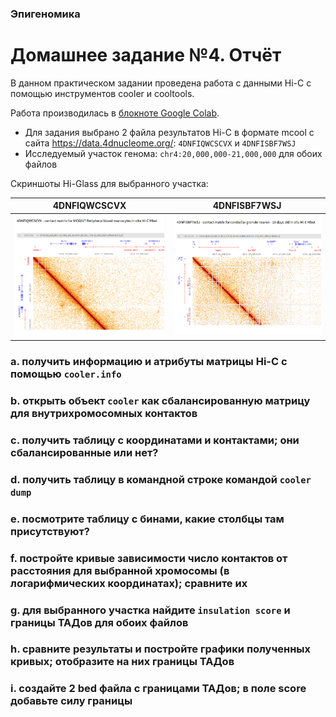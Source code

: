 ### Эпигеномика
# Домашнее задание №4. Отчёт
В данном практическом задании проведена работа с данными Hi-C с помощью инструментов cooler и cooltools.

Работа производилась в [блокноте Google Colab](https://colab.research.google.com/drive/1ckXPVOC6pwCE0RM9bvP4kelChfN6x1FL?usp=sharing).

- Для задания выбрано 2 файла результатов Hi-C в формате mcool с сайта https://data.4dnucleome.org/: `4DNFIQWCSCVX` и `4DNFISBF7WSJ`
- Исследуемый участок генома: `chr4:20,000,000-21,000,000` для обоих файлов

Скриншоты Hi-Glass для выбранного участка:

|  4DNFIQWCSCVX | 4DNFISBF7WSJ  |
|---|---|
| ![](https://github.com/akamaaru/hse25_hw4/blob/main/img/4DNFIQWCSCVX/hi-glass.png) | ![](https://github.com/akamaaru/hse25_hw4/blob/main/img/4DNFISBF7WSJ/hi-glass.png) |

### a. получить информацию и атрибуты матрицы Hi-C с помощью `cooler.info`
### b. открыть объект `cooler` как сбалансированную матрицу для внутрихромосомных контактов
### c. получить таблицу с координатами и контактами; они сбалансированные или нет?
### d. получить таблицу в командной строке командой `cooler dump`
### e. посмотрите таблицу с бинами, какие столбцы там присутствуют?
### f. постройте кривые зависимости число контактов от расстояния для выбранной хромосомы (в логарифмических координатах); сравните их
### g. для выбранного участка найдите `insulation score` и границы ТАДов для обоих файлов
### h. сравните результаты и постройте графики полученных кривых; отобразите на них границы ТАДов
### i. создайте 2 bed файла с границами ТАДов; в поле score добавьте силу границы
